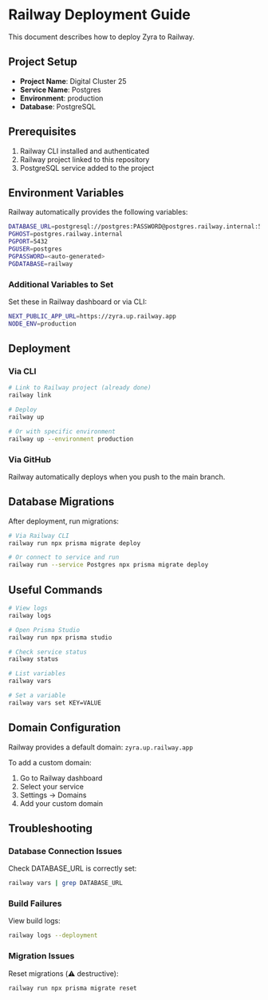 # Railway Deployment Guide

This document describes how to deploy Zyra to Railway.

## Project Setup

- **Project Name**: Digital Cluster 25
- **Service Name**: Postgres
- **Environment**: production
- **Database**: PostgreSQL

## Prerequisites

1. Railway CLI installed and authenticated
2. Railway project linked to this repository
3. PostgreSQL service added to the project

## Environment Variables

Railway automatically provides the following variables:

```bash
DATABASE_URL=postgresql://postgres:PASSWORD@postgres.railway.internal:5432/railway
PGHOST=postgres.railway.internal
PGPORT=5432
PGUSER=postgres
PGPASSWORD=<auto-generated>
PGDATABASE=railway
```

### Additional Variables to Set

Set these in Railway dashboard or via CLI:

```bash
NEXT_PUBLIC_APP_URL=https://zyra.up.railway.app
NODE_ENV=production
```

## Deployment

### Via CLI

```bash
# Link to Railway project (already done)
railway link

# Deploy
railway up

# Or with specific environment
railway up --environment production
```

### Via GitHub

Railway automatically deploys when you push to the main branch.

## Database Migrations

After deployment, run migrations:

```bash
# Via Railway CLI
railway run npx prisma migrate deploy

# Or connect to service and run
railway run --service Postgres npx prisma migrate deploy
```

## Useful Commands

```bash
# View logs
railway logs

# Open Prisma Studio
railway run npx prisma studio

# Check service status
railway status

# List variables
railway vars

# Set a variable
railway vars set KEY=VALUE
```

## Domain Configuration

Railway provides a default domain: `zyra.up.railway.app`

To add a custom domain:
1. Go to Railway dashboard
2. Select your service
3. Settings → Domains
4. Add your custom domain

## Troubleshooting

### Database Connection Issues

Check DATABASE_URL is correctly set:
```bash
railway vars | grep DATABASE_URL
```

### Build Failures

View build logs:
```bash
railway logs --deployment
```

### Migration Issues

Reset migrations (⚠️ destructive):
```bash
railway run npx prisma migrate reset
```
